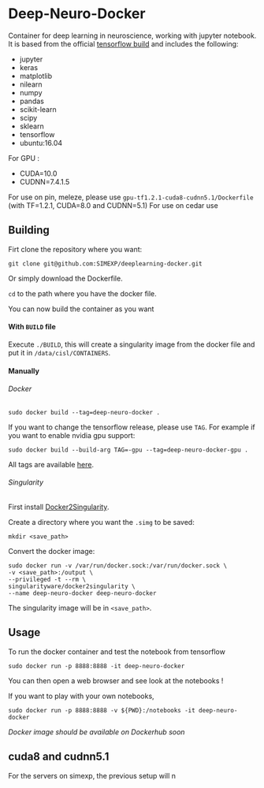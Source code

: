 # Deep-Neuro-Docker
Container for deep learning in neuroscience, working with jupyter notebook.
It is based from the official [tensorflow build](https://github.com/tensorflow/tensorflow/tree/master/tensorflow/tools/dockerfiles) and includes the following:
- jupyter
- keras
- matplotlib
- nilearn
- numpy
- pandas
- scikit-learn 
- scipy
- sklearn
- tensorflow
- ubuntu:16.04

For GPU :
* CUDA=10.0
* CUDNN=7.4.1.5

For use on pin, meleze, please use `gpu-tf1.2.1-cuda8-cudnn5.1/Dockerfile` (with TF=1.2.1, CUDA=8.0 and CUDNN=5.1)
For use on cedar use 

## Building

Firt clone the repository where you want:
```
git clone git@github.com:SIMEXP/deeplearning-docker.git
```
Or simply download the Dockerfile.

`cd` to the path where you have the docker file.

You can now build the container as you want

#### With `BUILD` file

Execute `./BUILD`, this will create a singularity image from the docker file and put it in `/data/cisl/CONTAINERS`.

#### Manually

###### Docker
```
sudo docker build --tag=deep-neuro-docker .
```
If you want to change the tensorflow release, please use `TAG`.
For example if you want to enable nvidia gpu support:
```
sudo docker build --build-arg TAG=-gpu --tag=deep-neuro-docker-gpu .
```
All tags are available [here](https://hub.docker.com/r/tensorflow/tensorflow).
###### Singularity

First install [Docker2Singularity](https://github.com/singularityware/docker2singularity).

Create a directory where you want the `.simg` to be saved:
```
mkdir <save_path>
```

Convert the docker image:
```
sudo docker run -v /var/run/docker.sock:/var/run/docker.sock \
-v <save_path>:/output \
--privileged -t --rm \
singularityware/docker2singularity \
--name deep-neuro-docker deep-neuro-docker
```
The singularity image will be in `<save_path>`.

## Usage

To run the docker container and test the notebook from tensorflow
```
sudo docker run -p 8888:8888 -it deep-neuro-docker
```
You can then open a web browser and see look at the notebooks !

If you want to play with your own notebooks, 
```
sudo docker run -p 8888:8888 -v ${PWD}:/notebooks -it deep-neuro-docker
```

*Docker image should be available on Dockerhub soon*

## cuda8 and cudnn5.1

For the servers on simexp, the previous setup will n
